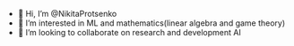 - 👋 Hi, I’m @NikitaProtsenko
- 👀 I’m interested in ML and mathematics(linear algebra and game theory)
- 💞️ I’m looking to collaborate on research and development AI

